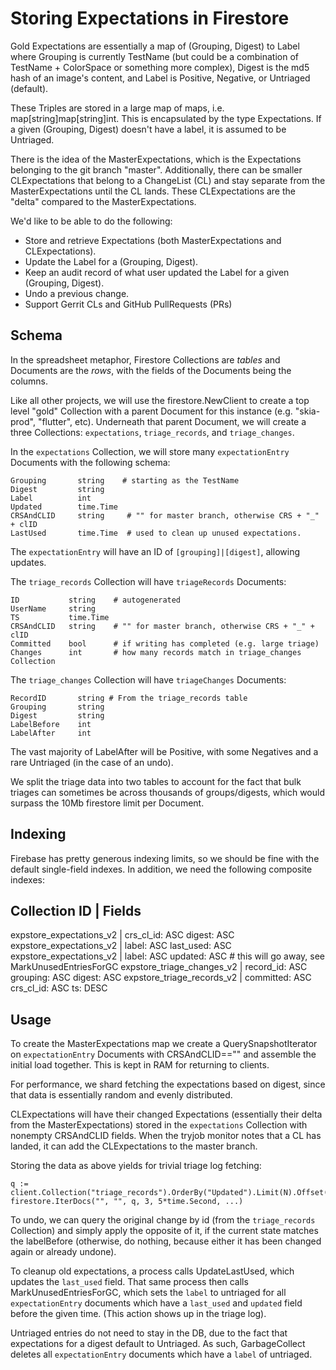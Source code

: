Storing Expectations in Firestore
=================================

Gold Expectations are essentially a map of (Grouping, Digest) to Label where Grouping is
currently TestName (but could be a combination of TestName + ColorSpace or something
more complex), Digest is the md5 hash of an image's content, and Label is Positive, Negative,
or Untriaged (default).

These Triples are stored in a large map of maps, i.e. map[string]map[string]int. This is
encapsulated by the type Expectations. If a given (Grouping, Digest) doesn't have a label,
it is assumed to be Untriaged.

There is the idea of the MasterExpectations, which is the Expectations belonging to the
git branch "master". Additionally, there can be smaller CLExpectations that belong
to a ChangeList (CL) and stay separate from the MasterExpectations until the CL lands.
These CLExpectations are the "delta" compared to the MasterExpectations.

We'd like to be able to do the following:

  - Store and retrieve Expectations (both MasterExpectations and CLExpectations).
  - Update the Label for a (Grouping, Digest).
  - Keep an audit record of what user updated the Label for a given (Grouping, Digest).
  - Undo a previous change.
  - Support Gerrit CLs and GitHub PullRequests (PRs)

Schema
------

In the spreadsheet metaphor, Firestore Collections are _tables_ and Documents
are the _rows_, with the fields of the Documents being the columns.

Like all other projects, we will use the firestore.NewClient to create a top level
"gold" Collection with a parent Document for this instance (e.g. "skia-prod", "flutter", etc).
Underneath that parent Document, we will create a three Collections:
`expectations`, `triage_records`, and `triage_changes`.

In the `expectations` Collection, we will store many `expectationEntry` Documents with
the following schema:

	Grouping       string    # starting as the TestName
	Digest         string
	Label          int
	Updated        time.Time
	CRSAndCLID     string     # "" for master branch, otherwise CRS + "_" + clID
	LastUsed       time.Time  # used to clean up unused expectations.

The `expectationEntry` will have an ID of `[grouping]|[digest]`, allowing updates.

The `triage_records` Collection will have `triageRecords` Documents:

	ID           string    # autogenerated
	UserName     string
	TS           time.Time
	CRSAndCLID   string    # "" for master branch, otherwise CRS + "_" + clID
	Committed    bool      # if writing has completed (e.g. large triage)
	Changes      int       # how many records match in triage_changes Collection

The `triage_changes` Collection will have `triageChanges` Documents:

	RecordID       string # From the triage_records table
	Grouping       string
	Digest         string
	LabelBefore    int
	LabelAfter     int

The vast majority of LabelAfter will be Positive, with some Negatives and a rare
Untriaged (in the case of an undo).

We split the triage data into two tables to account for the fact that bulk triages can sometimes be
across thousands of groups/digests, which would surpass the 10Mb firestore limit per Document.

Indexing
--------
Firebase has pretty generous indexing limits, so we should be fine with the default single-field
indexes. In addition, we need the following composite indexes:

Collection ID              | Fields
------------------------------------------------------------------
expstore_expectations_v2   | crs_cl_id: ASC digest: ASC
expstore_expectations_v2   | label: ASC last_used: ASC
expstore_expectations_v2   | label: ASC updated: ASC # this will go away, see MarkUnusedEntriesForGC
expstore_triage_changes_v2 | record_id: ASC grouping: ASC digest: ASC
expstore_triage_records_v2 | committed: ASC crs_cl_id: ASC ts: DESC

Usage
-----

To create the MasterExpectations map we create a QuerySnapshotIterator on `expectationEntry`
Documents with CRSAndCLID=="" and assemble the initial load together. This is kept in RAM
for returning to clients.

For performance, we shard fetching the expectations based on digest, since that data
is essentially random and evenly distributed.

CLExpectations will have their changed Expectations (essentially their delta from the
MasterExpectations) stored in the `expectations` Collection with nonempty
CRSAndCLID fields. When the tryjob monitor notes that a CL has landed, it can add the
CLExpectations to the master branch.

Storing the data as above yields for trivial triage log fetching:

	q := client.Collection("triage_records").OrderBy("Updated").Limit(N).Offset(M)
	firestore.IterDocs("", "", q, 3, 5*time.Second, ...)

To undo, we can query the original change by id (from the `triage_records` Collection)
and simply apply the opposite of it, if the current state matches the labelBefore
(otherwise, do nothing, because either it has been changed again or already undone).

To cleanup old expectations, a process calls UpdateLastUsed, which updates the `last_used` field.
That same process then calls MarkUnusedEntriesForGC, which sets the `label` to untriaged for all
`expectationEntry` documents which have a `last_used` and `updated` field before the given time.
(This action shows up in the triage log).

Untriaged entries do not need to stay in the DB, due to the fact that expectations for a digest
default to Untriaged. As such, GarbageCollect deletes all `expectationEntry` documents
which have a `label` of untriaged.
